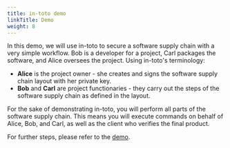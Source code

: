 ```yaml
---
title: in-toto demo
linkTitle: Demo
weight: 8
---
```


In this demo, we will use in-toto to secure a software supply chain with a very
simple workflow. Bob is a developer for a project, Carl packages the software,
and Alice oversees the project. Using in-toto's terminology:

- **Alice** is the project owner - she creates and signs the software supply
  chain layout with her private key.
- **Bob** and **Carl** are project functionaries - they carry out the steps of
  the software supply chain as defined in the layout.

For the sake of demonstrating in-toto, you will perform all parts of the
software supply chain. This means you will execute commands on behalf of Alice,
Bob, and Carl, as well as the client who verifies the final product.

For further steps, please refer to the
[demo](https://github.com/in-toto/demo/blob/main/README.md).
